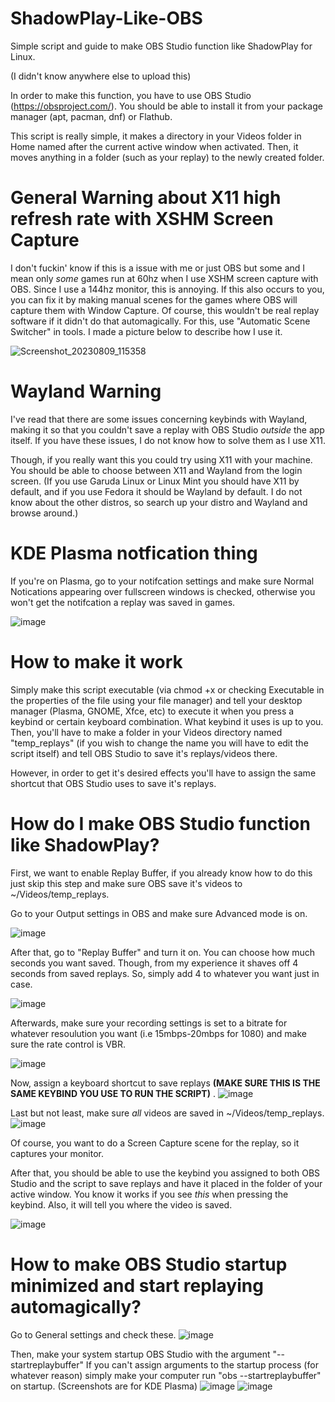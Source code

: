 # ShadowPlay-Like-OBS
Simple script and guide to make OBS Studio function like ShadowPlay for Linux.

(I didn't know anywhere else to upload this)

In order to make this function, you have to use OBS Studio (https://obsproject.com/). You should be able to install it from your package manager (apt, pacman, dnf) or Flathub.

This script is really simple, it makes a directory in your Videos folder in Home named after the current active window when activated. Then, it moves anything in a folder (such as your replay) to the newly created folder.

# General Warning about X11 high refresh rate with XSHM Screen Capture
I don't fuckin' know if this is a issue with me or just OBS but some and I mean only _some_ games run at 60hz when I use XSHM screen capture with OBS. Since I use a 144hz monitor, this is annoying. If this also occurs to you, you can fix it by making manual scenes for the games where OBS will capture them with Window Capture. Of course, this wouldn't be real replay software if it didn't do that automagically. For this, use "Automatic Scene Switcher" in tools. I made a picture below to describe how I use it.

![Screenshot_20230809_115358](https://github.com/subnoticus/ShadowPlay-Like-OBS/assets/106459385/073c9d77-124e-4141-b0df-f01dcac59efd)


# Wayland Warning
I've read that there are some issues concerning keybinds with Wayland, making it so that you couldn't save a replay with OBS Studio _outside_ the app itself. If you have these issues, I do not know how to solve them as I use X11.

Though, if you really want this you could try using X11 with your machine. You should be able to choose between X11 and Wayland from the login screen. (If you use Garuda Linux or Linux Mint you should have X11 by default, and if you use Fedora it should be Wayland by default. I do not know about the other distros, so search up your distro and Wayland and browse around.)

# KDE Plasma notfication thing
If you're on Plasma, go to your notifcation settings and make sure Normal Notications appearing over fullscreen windows is checked, otherwise you won't get the notifcation a replay was saved in games.

![image](https://github.com/subnoticus/ShadowPlay-Like-Linux-Script/assets/106459385/4cbfed71-ec83-454a-ab2f-018db0293a59)

# How to make it work
Simply make this script executable (via chmod +x or checking Executable in the properties of the file using your file manager) and tell your desktop manager (Plasma, GNOME, Xfce, etc) to execute it when you press a keybind or certain keyboard combination. What keybind it uses is up to you. Then, you'll have to make a folder in your Videos directory named "temp_replays" (if you wish to change the name you will have to edit the script itself) and tell OBS Studio to save it's replays/videos there.

However, in order to get it's desired effects you'll have to assign the same shortcut that OBS Studio uses to save it's replays.

# How do I make OBS Studio function like ShadowPlay?

First, we want to enable Replay Buffer, if you already know how to do this just skip this step and make sure OBS save it's videos to ~/Videos/temp_replays.

Go to your Output settings in OBS and make sure Advanced mode is on.

![image](https://github.com/subnoticus/ShadowPlay-Like-Linux-Script/assets/106459385/1a8db897-0d82-4d07-ac11-84b773d538cf)

After that, go to "Replay Buffer" and turn it on. You can choose how much seconds you want saved. Though, from my experience it shaves off 4 seconds from saved replays. So, simply add 4 to whatever you want just in case.

![image](https://github.com/subnoticus/ShadowPlay-Like-Linux-Script/assets/106459385/ec1c24c4-1cad-4acc-80ad-253941b8c375)

Afterwards, make sure your recording settings is set to a bitrate for whatever resoulution you want (i.e 15mbps-20mbps for 1080) and make sure the rate control is VBR.

![image](https://github.com/subnoticus/ShadowPlay-Like-Linux-Script/assets/106459385/170e7606-a384-410f-85c8-327d66078dd1)

Now, assign a keyboard shortcut to save replays **(MAKE SURE THIS IS THE SAME KEYBIND YOU USE TO RUN THE SCRIPT)** . 
![image](https://github.com/subnoticus/ShadowPlay-Like-Linux-Script/assets/106459385/47c8400e-a05a-4247-9a2c-db638b56b047)

Last but not least, make sure _all_ videos are saved in ~/Videos/temp_replays. 
![image](https://github.com/subnoticus/ShadowPlay-Like-Linux-Script/assets/106459385/e57a0264-8a2c-4fa9-8a66-ec583c20c1e3)

Of course, you want to do a Screen Capture scene for the replay, so it captures your monitor.

After that, you should be able to use the keybind you assigned to both OBS Studio and the script to save replays and have it placed in the folder of your active window. You know it works if you see _this_ when pressing the keybind. Also, it will tell you where the video is saved.

![image](https://github.com/subnoticus/ShadowPlay-Like-Linux-Script/assets/106459385/c0c9681b-79ff-48b2-ac44-b364cee3f467)

# How to make OBS Studio startup minimized and start replaying automagically?

Go to General settings and check these.
![image](https://github.com/subnoticus/ShadowPlay-Like-Linux-Script/assets/106459385/b16189e5-5df6-40fa-bdee-d00ddb97fa51)

Then, make your system startup OBS Studio with the argument "--startreplaybuffer"
If you can't assign arguments to the startup process (for whatever reason) simply make your computer run "obs --startreplaybuffer" on startup. (Screenshots are for KDE Plasma)
![image](https://github.com/subnoticus/ShadowPlay-Like-Linux-Script/assets/106459385/7cb35848-dd07-4492-a459-ad32b2c3b2ce)
![image](https://github.com/subnoticus/ShadowPlay-Like-Linux-Script/assets/106459385/c0715ea3-cef7-4254-a44f-38e48d3c7501)
